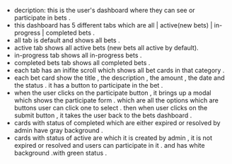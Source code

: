 - decription: this is the user's dashboard where they can see or participate in bets .
- this dashboard has 5 different tabs which are all | active(new bets) | in-progress | completed bets .
- all tab is default and shows all bets .
- active tab shows all active bets (new bets all active by default).
- in-progress tab shows all in-progress bets .
- completed bets tab shows all completed bets .
- each tab has an inifite scroll which shows all bet cards in that category .
- each bet card show the title , the description , the amount , the date and the status . it has a button to participate in the bet .
- when the user clicks on the participate button , it brings up a modal which shows the participate form . which are all the options which are buttons user can click one to select . then when user clicks on the submit button , it takes the user back to the bets dashboard .
- cards with status of completed which are either expired or resolved by admin have gray background .
- cards with status of active are which it is created by admin , it is not expired or resolved and users can participate in it . and has white background .with green status .
